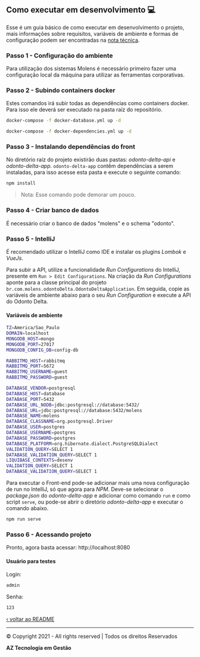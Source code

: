 ## Como executar em desenvolvimento 💻

Esse é um guia básico de como executar em desenvolvimento o projeto, mais informações sobre requisitos, variáveis de ambiente
e formas de configuração podem ser encontradas na [nota técnica](./nota-tecnica.md).

### Passo 1 - Configuração do ambiente
Para utilização dos sistemas Molens é necessário primeiro fazer uma configuração local da máquina
para utilizar as ferramentas corporativas.

### Passo 2 - Subindo containers docker
Estes comandos irá subir todas as dependências como containers docker. Para isso ele deverá ser executado na pasta
raíz do repositório.

```bash
docker-compose -f docker-database.yml up -d
```
```bash
docker-compose -f docker-dependencies.yml up -d
```

### Passo 3 - Instalando dependências do front

No diretório raíz do projeto existirão duas pastas: _odonto-delta-api_ e _odonto-delta-app_. `odonto-delta-app` contêm dependências a serem instaladas,
para isso acesse esta pasta e execute o seguinte comando:

```bash
npm install
``` 
> Nota: Esse comando pode demorar um pouco.

### Passo 4 - Criar banco de dados
É necessário criar o banco de dados "molens" e o schema "odonto".

### Passo 5 - IntelliJ
É recomendado utilizar o IntelliJ como IDE e instalar os plugins _Lombok_ e _VueJs_.

Para subir a API, utilize a funcionalidade _Run Configurations_ do IntelliJ, presente em `Run > Edit Configurations`.
Na criação da _Run Configurations_ aponte para a classe principal do projeto `br.com.molens.odontoDelta.OdontoDeltaApplication`.
Em seguida, copie as variáveis de ambiente abaixo para o seu _Run Configuration_ e execute a API do Odonto Delta.

#### Variáveis de ambiente

```bash
TZ=America/Sao_Paulo
DOMAIN=localhost
MONGODB_HOST=mongo
MONGODB_PORT=27017
MONGODB_CONFIG_DB=config-db

RABBITMQ_HOST=rabbitmq
RABBITMQ_PORT=5672
RABBITMQ_USERNAME=guest
RABBITMQ_PASSWORD=guest

DATABASE_VENDOR=postgresql
DATABASE_HOST=database
DATABASE_PORT=5432
DATABASE_URL_NODB=jdbc:postgresql://database:5432/
DATABASE_URL=jdbc:postgresql://database:5432/molens
DATABASE_NAME=molens
DATABASE_CLASSNAME=org.postgresql.Driver
DATABASE_USER=postgres
DATABASE_USERNAME=postgres
DATABASE_PASSWORD=postgres
DATABASE_PLATFORM=org.hibernate.dialect.PostgreSQLDialect
VALIDATION_QUERY=SELECT 1
DATABASE_VALIDATION_QUERY=SELECT 1
LIQUIBASE_CONTEXTS=desenv
VALIDATION_QUERY=SELECT 1
DATABASE_VALIDATION_QUERY=SELECT 1
```

Para executar o Front-end pode-se adicionar mais uma nova configuração de run no IntelliJ, só que agora para
_NPM_. Deve-se selecionar o _package.json_ do _odonto-delta-app_ e adicionar como comando `run` e como
script `serve`, ou pode-se abrir o diretório _odonto-delta-app_ e executar o comando abaixo.

```bash
npm run serve
```

### Passo 6 - Acessando projeto

Pronto, agora basta acessar: http://localhost:8080

#### Usuário para testes

Login:

```bash
admin
```
Senha:
```bash
123
```

[‹ voltar ao README](../README.md)

-----
© Copyright 2021 - All rights reserved | Todos os direitos Reservados

__AZ Tecnologia em Gestão__
